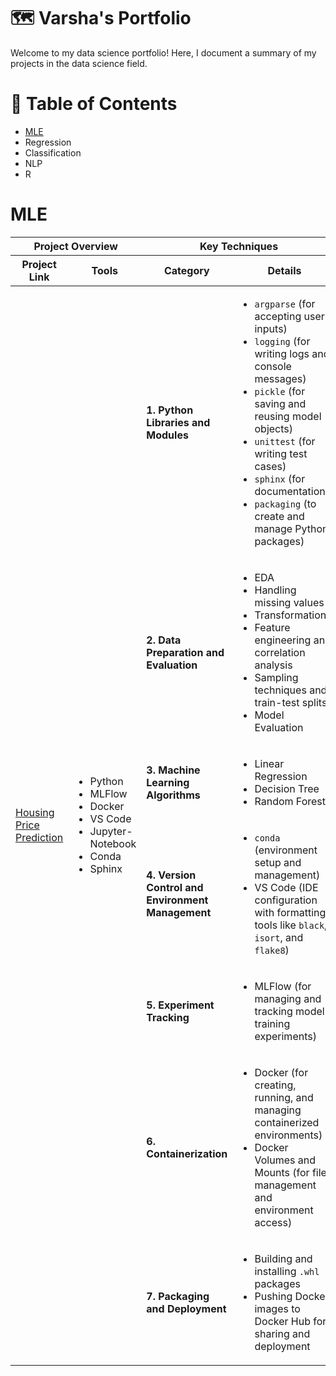 # 🗺️ Varsha's Portfolio
Welcome to my data science portfolio! Here, I document a summary of my projects in the data science field.

# 📃 Table of Contents
- [MLE](https://github.com/varsha0721/Portfolio/blob/main/README.md#mle)
- Regression
- Classification
- NLP
- R

# MLE
<table>
  <thead>
    <tr>
      <th colspan="2">Project Overview</th>
      <th colspan="2">Key Techniques</th>
    </tr>
    <tr>
      <th>Project Link</th>
      <th>Tools</th>
      <th>Category</th>
      <th>Details</th>
    </tr>
  </thead>
  <tbody>
    <tr>
      <td rowspan="7"><a href="[https://github.com/your-repo-link](https://github.com/varsha0721/Housing-Price-Prediction--Regression--Sphinx--MlFlow--Docker)"> Housing Price Prediction</a></td>
      <td rowspan="7">
        <ul>
          <li>Python</li>
          <li>MLFlow</li>
          <li>Docker</li>
          <li>VS Code</li>
          <li>Jupyter-Notebook</li>
          <li>Conda</li>
          <li>Sphinx</li>
        </ul>
      </td>
      <td><strong>1. Python Libraries and Modules</strong></td>
      <td>
        <ul>
          <li><code>argparse</code> (for accepting user inputs)</li>
          <li><code>logging</code> (for writing logs and console messages)</li>
          <li><code>pickle</code> (for saving and reusing model objects)</li>
          <li><code>unittest</code> (for writing test cases)</li>
          <li><code>sphinx</code> (for documentation)</li>
          <li><code>packaging</code> (to create and manage Python packages)</li>
        </ul>
      </td>
    </tr>
    <tr>
      <td><strong>2. Data Preparation and Evaluation</strong></td>
      <td>
        <ul>
          <li>EDA</li>
          <li>Handling missing values</li>
          <li>Transformations</li>
          <li>Feature engineering and correlation analysis</li>
          <li>Sampling techniques and train-test splits</li>
          <li>Model Evaluation</li>
        </ul>
      </td>
    </tr>
    <tr>
      <td><strong>3. Machine Learning Algorithms</strong></td>
      <td>
        <ul>
          <li>Linear Regression</li>
          <li>Decision Tree</li>
          <li>Random Forest</li>
        </ul>
      </td>
    </tr>
    <tr>
      <td><strong>4. Version Control and Environment Management</strong></td>
      <td>
        <ul>
          <li><code>conda</code> (environment setup and management)</li>
          <li>VS Code (IDE configuration with formatting tools like <code>black</code>, <code>isort</code>, and <code>flake8</code>)</li>
        </ul>
      </td>
    </tr>
    <tr>
      <td><strong>5. Experiment Tracking</strong></td>
      <td>
        <ul>
          <li>MLFlow (for managing and tracking model training experiments)</li>
        </ul>
      </td>
    </tr>
    <tr>
      <td><strong>6. Containerization</strong></td>
      <td>
        <ul>
          <li>Docker (for creating, running, and managing containerized environments)</li>
          <li>Docker Volumes and Mounts (for file management and environment access)</li>
        </ul>
      </td>
    </tr>
    <tr>
      <td><strong>7. Packaging and Deployment</strong></td>
      <td>
        <ul>
          <li>Building and installing <code>.whl</code> packages</li>
          <li>Pushing Docker images to Docker Hub for sharing and deployment</li>
        </ul>
      </td>
    </tr>
  </tbody>
</table>
